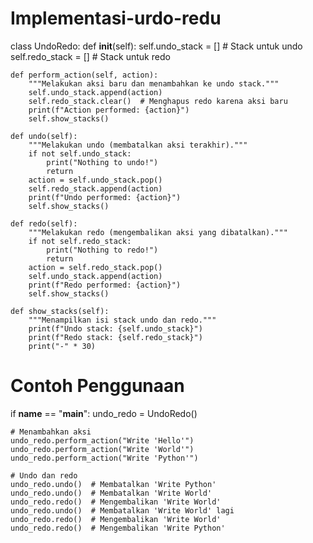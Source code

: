 # Implementasi-urdo-redu
class UndoRedo:
    def __init__(self):
        self.undo_stack = []  # Stack untuk undo
        self.redo_stack = []  # Stack untuk redo

    def perform_action(self, action):
        """Melakukan aksi baru dan menambahkan ke undo stack."""
        self.undo_stack.append(action)
        self.redo_stack.clear()  # Menghapus redo karena aksi baru
        print(f"Action performed: {action}")
        self.show_stacks()

    def undo(self):
        """Melakukan undo (membatalkan aksi terakhir)."""
        if not self.undo_stack:
            print("Nothing to undo!")
            return
        action = self.undo_stack.pop()
        self.redo_stack.append(action)
        print(f"Undo performed: {action}")
        self.show_stacks()

    def redo(self):
        """Melakukan redo (mengembalikan aksi yang dibatalkan)."""
        if not self.redo_stack:
            print("Nothing to redo!")
            return
        action = self.redo_stack.pop()
        self.undo_stack.append(action)
        print(f"Redo performed: {action}")
        self.show_stacks()

    def show_stacks(self):
        """Menampilkan isi stack undo dan redo."""
        print(f"Undo stack: {self.undo_stack}")
        print(f"Redo stack: {self.redo_stack}")
        print("-" * 30)


# Contoh Penggunaan
if __name__ == "__main__":
    undo_redo = UndoRedo()

    # Menambahkan aksi
    undo_redo.perform_action("Write 'Hello'")
    undo_redo.perform_action("Write 'World'")
    undo_redo.perform_action("Write 'Python'")

    # Undo dan redo
    undo_redo.undo()  # Membatalkan 'Write Python'
    undo_redo.undo()  # Membatalkan 'Write World'
    undo_redo.redo()  # Mengembalikan 'Write World'
    undo_redo.undo()  # Membatalkan 'Write World' lagi
    undo_redo.redo()  # Mengembalikan 'Write World'
    undo_redo.redo()  # Mengembalikan 'Write Python'
